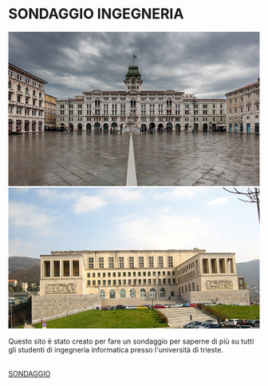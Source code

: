 <html>
<head>
</head>
<body>
<h1>SONDAGGIO INGEGNERIA</h1>
<img src="images/Trieste.jpg" alt="">
<img src="images/UniversitaTrieste.jpg" alt="">
<p>Questo sito è stato creato per fare un sondaggio per saperne di più su tutti gli studenti di ingegneria informatica presso l'università di trieste.</p>
<br>
<a href="index.html">SONDAGGIO</a>
</body>
</html>

